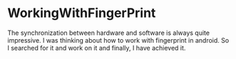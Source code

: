 # WorkingWithFingerPrint
The synchronization between hardware and software is always quite impressive. I was thinking about how to work with fingerprint in android. So I searched for it and work on it and finally, I have achieved it. 
